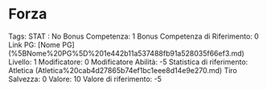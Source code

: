 # Forza

Tags: STAT
: No
Bonus Competenza: 1
Bonus Competenza di Riferimento: 0
Link PG: [Nome PG] (%5BNome%20PG%5D%201e442b11a537488fb91a528035f66ef3.md)
Livello: 1
Modificatore: 0
Modificatore  Abilità: -5
Statistica di riferimento: Atletica (Atletica%20cab4d27865b74ef1bc1eee8d14e9e270.md)
Tiro Salvezza: 0
Valore: 10
Valore di riferimento: -5